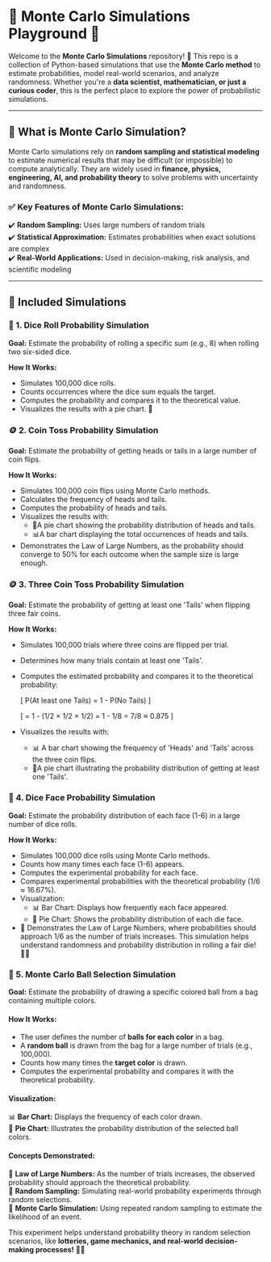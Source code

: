 # 🎲 Monte Carlo Simulations Playground 🎲  

Welcome to the **Monte Carlo Simulations** repository! 🚀 This repo is a collection of Python-based simulations that use the **Monte Carlo method** to estimate probabilities, model real-world scenarios, and analyze randomness. Whether you're a **data scientist, mathematician, or just a curious coder**, this is the perfect place to explore the power of probabilistic simulations.  

---

## 📌 What is Monte Carlo Simulation?  
Monte Carlo simulations rely on **random sampling and statistical modeling** to estimate numerical results that may be difficult (or impossible) to compute analytically. They are widely used in **finance, physics, engineering, AI, and probability theory** to solve problems with uncertainty and randomness.  

### ✅ Key Features of Monte Carlo Simulations:  
✔️ **Random Sampling:** Uses large numbers of random trials  
✔️ **Statistical Approximation:** Estimates probabilities when exact solutions are complex  
✔️ **Real-World Applications:** Used in decision-making, risk analysis, and scientific modeling  

---

## 🚀 Included Simulations  

### 🎲 1. Dice Roll Probability Simulation
**Goal:** Estimate the probability of rolling a specific sum (e.g., 8) when rolling two six-sided dice.

**How It Works:**
- Simulates 100,000 dice rolls.
- Counts occurrences where the dice sum equals the target.
- Computes the probability and compares it to the theoretical value.
- Visualizes the results with a pie chart. 🥧

### 🪙 2. Coin Toss Probability Simulation
**Goal:** Estimate the probability of getting heads or tails in a large number of coin flips.

**How It Works:**
- Simulates 100,000 coin flips using Monte Carlo methods.
- Calculates the frequency of heads and tails.
- Computes the probability of heads and tails.
- Visualizes the results with:
  - 🥧A pie chart showing the probability distribution of heads and tails.
  - 📊A bar chart displaying the total occurrences of heads and tails.
- Demonstrates the Law of Large Numbers, as the probability should converge to 50% for each outcome when the sample size is large enough.

### 🪙 3. Three Coin Toss Probability Simulation
**Goal:** Estimate the probability of getting at least one 'Tails' when flipping three fair coins.

**How It Works:**
- Simulates 100,000 trials where three coins are flipped per trial.
- Determines how many trials contain at least one 'Tails'.
- Computes the estimated probability and compares it to the theoretical probability:

  \[
  P(At least one Tails) = 1 - P(No Tails)
  \]

  \[
  = 1 - (1/2 × 1/2 × 1/2) = 1 - 1/8 = 7/8 ≈ 0.875
  \]

- Visualizes the results with:
  - 📊 A bar chart showing the frequency of 'Heads' and 'Tails' across the three coin flips.
  - 🥧A pie chart illustrating the probability distribution of getting at least one 'Tails'.


 ### 🎲 4. Dice Face Probability Simulation
**Goal:** Estimate the probability distribution of each face (1-6) in a large number of dice rolls.

**How It Works:**
- Simulates 100,000 dice rolls using Monte Carlo methods.
- Counts how many times each face (1-6) appears.
- Computes the experimental probability for each face.
- Compares experimental probabilities with the theoretical probability (1/6 ≈ 16.67%).
- Visualization:
   - 📊 Bar Chart: Displays how frequently each face appeared.
   - 🥧 Pie Chart: Shows the probability distribution of each die face.
- 🔢 Demonstrates the Law of Large Numbers, where probabilities should approach 1/6 as the number of trials increases.
This simulation helps understand randomness and probability distribution in rolling a fair die! 🎲✨


### 🎱 5. Monte Carlo Ball Selection Simulation  
**Goal:** Estimate the probability of drawing a specific colored ball from a bag containing multiple colors.  

#### **How It Works:**  
- The user defines the number of **balls for each color** in a bag.  
- A **random ball** is drawn from the bag for a large number of trials (e.g., 100,000).  
- Counts how many times the **target color** is drawn.  
- Computes the experimental probability and compares it with the theoretical probability.  

#### **Visualization:**  
📊 **Bar Chart:** Displays the frequency of each color drawn.  
🥧 **Pie Chart:** Illustrates the probability distribution of the selected ball colors.  

#### **Concepts Demonstrated:**  
🔹 **Law of Large Numbers:** As the number of trials increases, the observed probability should approach the theoretical probability.  
🔹 **Random Sampling:** Simulating real-world probability experiments through random selections.  
🔹 **Monte Carlo Simulation:** Using repeated random sampling to estimate the likelihood of an event.  

This experiment helps understand probability theory in random selection scenarios, like **lotteries, game mechanics, and real-world decision-making processes!** 🎯✨  

 

